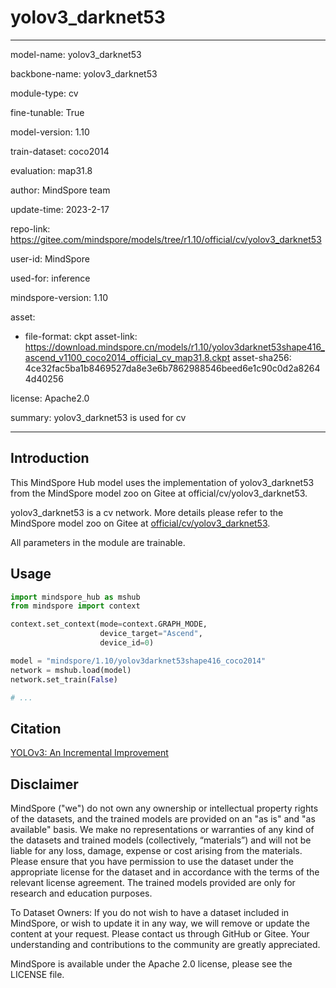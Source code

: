 # yolov3_darknet53

---

model-name: yolov3_darknet53

backbone-name: yolov3_darknet53

module-type: cv

fine-tunable: True

model-version: 1.10

train-dataset: coco2014

evaluation: map31.8

author: MindSpore team

update-time: 2023-2-17

repo-link: <https://gitee.com/mindspore/models/tree/r1.10/official/cv/yolov3_darknet53>

user-id: MindSpore

used-for: inference

mindspore-version: 1.10

asset:

-
    file-format: ckpt
    asset-link: <https://download.mindspore.cn/models/r1.10/yolov3darknet53shape416_ascend_v1100_coco2014_official_cv_map31.8.ckpt>
    asset-sha256: 4ce32fac5ba1b8469527da8e3e6b7862988546beed6e1c90c0d2a82644d40256

license: Apache2.0

summary: yolov3_darknet53 is used for cv

---

## Introduction

This MindSpore Hub model uses the implementation of yolov3_darknet53 from the MindSpore model zoo on Gitee at official/cv/yolov3_darknet53.

yolov3_darknet53 is a cv network. More details please refer to the MindSpore model zoo on Gitee at [official/cv/yolov3_darknet53](https://gitee.com/mindspore/models/blob/r1.10/official/cv/yolov3_darknet53/README.md).

All parameters in the module are trainable.

## Usage

```python
import mindspore_hub as mshub
from mindspore import context

context.set_context(mode=context.GRAPH_MODE,
                    device_target="Ascend",
                    device_id=0)

model = "mindspore/1.10/yolov3darknet53shape416_coco2014"
network = mshub.load(model)
network.set_train(False)

# ...
```

## Citation

[YOLOv3: An Incremental Improvement](https://pjreddie.com/media/files/papers/YOLOv3.pdf)

## Disclaimer

MindSpore ("we") do not own any ownership or intellectual property rights of the datasets, and the trained models are provided on an "as is" and "as available" basis. We make no representations or warranties of any kind of the datasets and trained models (collectively, “materials”) and will not be liable for any loss, damage, expense or cost arising from the materials. Please ensure that you have permission to use the dataset under the appropriate license for the dataset and in accordance with the terms of the relevant license agreement. The trained models provided are only for research and education purposes.

To Dataset Owners: If you do not wish to have a dataset included in MindSpore, or wish to update it in any way, we will remove or update the content at your request. Please contact us through GitHub or Gitee. Your understanding and contributions to the community are greatly appreciated.

MindSpore is available under the Apache 2.0 license, please see the LICENSE file.
